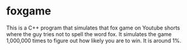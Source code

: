 # foxgame

This is a C++ program that simulates that fox game on Youtube shorts where the guy tries not to spell the word fox. It simulates the game 1,000,000 times to figure out how likely you are to win. It is around 1%.
